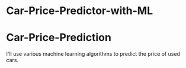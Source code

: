 # Car-Price-Predictor-with-ML
# Car-Price-Prediction
I'll use various machine learning algorithms to predict the price of used cars.
